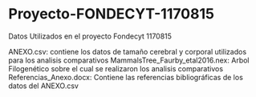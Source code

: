 # Proyecto-FONDECYT-1170815
Datos Utilizados en el proyecto Fondecyt 1170815

ANEXO.csv: contiene los datos de tamaño cerebral y corporal utilizados para los analisis comparativos
MammalsTree_Faurby_etal2016.nex: Arbol Filogenético sobre el cual se realizaron los analisis comparativos
Referencias_Anexo.docx: Contiene las referencias bibliográficas de los datos del ANEXO.csv
